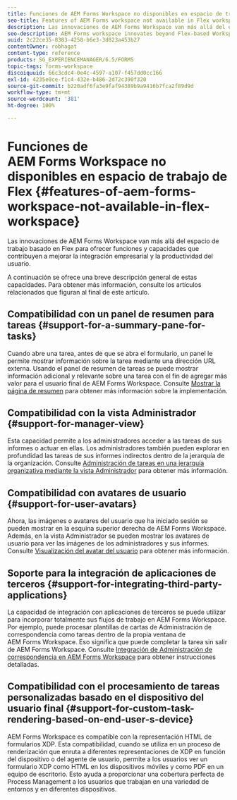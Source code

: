 ```yaml
---
title: Funciones de AEM Forms Workspace no disponibles en espacio de trabajo de Flex
seo-title: Features of AEM Forms workspace not available in Flex workspace
description: Las innovaciones de AEM Forms Workspace van más allá del espacio de trabajo basado en Flex. Obtenga más información sobre las diferencias en funciones y capacidades.
seo-description: AEM Forms workspace innovates beyond Flex-based Workspace. Read about differences in features and capabilities.
uuid: 2c22ce35-8383-4258-b6e3-3d823a453b27
contentOwner: robhagat
content-type: reference
products: SG_EXPERIENCEMANAGER/6.5/FORMS
topic-tags: forms-workspace
discoiquuid: 66c3cdc4-0e4c-4597-a107-f457dd0cc166
exl-id: 4235e0ce-f1c4-432e-b486-2d72c390f320
source-git-commit: b220adf6fa3e9faf94389b9a9416b7fca2f89d9d
workflow-type: tm+mt
source-wordcount: '381'
ht-degree: 100%

---
```


# Funciones de AEM Forms Workspace no disponibles en espacio de trabajo de Flex {#features-of-aem-forms-workspace-not-available-in-flex-workspace}

Las innovaciones de AEM Forms Workspace van más allá del espacio de trabajo basado en Flex para ofrecer funciones y capacidades que contribuyen a mejorar la integración empresarial y la productividad del usuario.

A continuación se ofrece una breve descripción general de estas capacidades. Para obtener más información, consulte los artículos relacionados que figuran al final de este artículo.

## Compatibilidad con un panel de resumen para tareas {#support-for-a-summary-pane-for-tasks}

Cuando abre una tarea, antes de que se abra el formulario, un panel le permite mostrar información sobre la tarea mediante una dirección URL externa. Usando el panel de resumen de tareas se puede mostrar información adicional y relevante sobre una tarea con el fin de agregar más valor para el usuario final de AEM Forms Workspace. Consulte [Mostrar la página de resumen](/help/forms/using/displaying-information-task-summary-pane.md) para obtener más información sobre la implementación.

## Compatibilidad con la vista Administrador {#support-for-manager-view}

Esta capacidad permite a los administradores acceder a las tareas de sus informes o actuar en ellas. Los administradores también pueden explorar en profundidad las tareas de sus informes indirectos dentro de la jerarquía de la organización. Consulte [Administración de tareas en una jerarquía organizativa mediante la vista Administrador](/help/forms/using/tasks-organizational-hierarchy-using-manager.md) para obtener más información.

## Compatibilidad con avatares de usuario {#support-for-user-avatars}

Ahora, las imágenes o avatares del usuario que ha iniciado sesión se pueden mostrar en la esquina superior derecha de AEM Forms Workspace. Además, en la vista Administrador se pueden mostrar los avatares de usuario para ver las imágenes de los administradores y sus informes. Consulte [Visualización del avatar del usuario](/help/forms/using/displaying-user-avatar.md) para obtener más información.

## Soporte para la integración de aplicaciones de terceros {#support-for-integrating-third-party-applications}

La capacidad de integración con aplicaciones de terceros se puede utilizar para incorporar totalmente sus flujos de trabajo en AEM Forms Workspace. Por ejemplo, puede procesar plantillas de cartas de Administración de correspondencia como tareas dentro de la propia ventana de AEM Forms Workspace. Eso significa que puede completar la tarea sin salir de AEM Forms Workspace. Consulte [Integración de Administración de correspondencia en AEM Forms Workspace](/help/forms/using/integrating-correspondence-management-html-workspace.md) para obtener instrucciones detalladas.

## Compatibilidad con el procesamiento de tareas personalizadas basado en el dispositivo del usuario final {#support-for-custom-task-rendering-based-on-end-user-s-device}

AEM Forms Workspace es compatible con la representación HTML de formularios XDP. Esta compatibilidad, cuando se utiliza en un proceso de renderización que enruta a diferentes representaciones de XDP en función del dispositivo o del agente de usuario, permite a los usuarios ver un formulario XDP como HTML en los dispositivos móviles y como PDF en un equipo de escritorio. Esto ayuda a proporcionar una cobertura perfecta de Process Management a los usuarios que trabajan en una variedad de entornos y en diferentes dispositivos.
